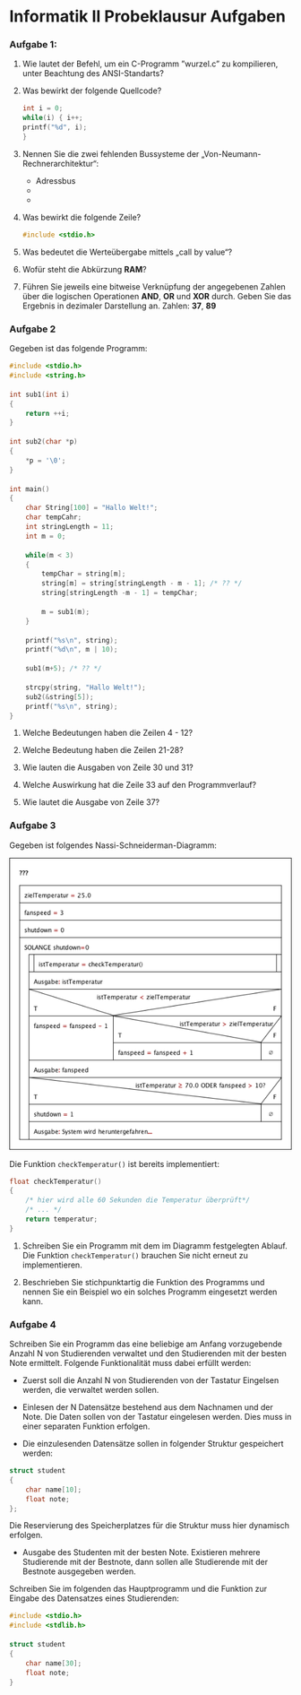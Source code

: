 # Informatik II Probeklausur Aufgaben
### Aufgabe 1:
1. Wie lautet der Befehl, um ein C-Programm ”wurzel.c” zu kompilieren, unter Beachtung des ANSI-Standarts?

2. Was bewirkt der folgende Quellcode?

	``` c
	int i = 0;
	while(i) { i++;
	printf("%d", i);
	}
	```
3. Nennen Sie die zwei fehlenden Bussysteme der „Von-Neumann-Rechnerarchitektur“:
	* Adressbus
	*  
	* 
4. Was bewirkt die folgende Zeile?

	``` c
	#include <stdio.h>
	```
5. Was bedeutet die Werteübergabe mittels „call by value“?
6. Wofür steht die Abkürzung **RAM**?
7. Führen Sie jeweils eine bitweise Verknüpfung der angegebenen Zahlen über die logischen Operationen **AND**, **OR** und **XOR** durch. Geben Sie das Ergebnis in dezimaler Darstellung an.
Zahlen: **37**, **89**

### Aufgabe 2
Gegeben ist das folgende Programm:

``` c
#include <stdio.h>
#include <string.h>

int sub1(int i) 
{
	return ++i;
}

int sub2(char *p)
{
	*p = '\0';
}

int main()
{
	char String[100] = "Hallo Welt!";
	char tempCahr;
	int stringLength = 11;
	int m = 0;

	while(m < 3)
	{
		tempChar = string[m];
		string[m] = string[stringLength - m - 1]; /* ?? */
		string[stringLength -m - 1] = tempChar;

		m = sub1(m);
	}

	printf("%s\n", string);
	printf("%d\n", m | 10);

	sub1(m+5); /* ?? */

	strcpy(string, "Hallo Welt!");
	sub2(&string[5]);
	printf("%s\n", string);
}
```

1. Welche Bedeutungen haben die Zeilen 4 - 12?

2. Welche Bedeutung haben die Zeilen 21-28?

3. Wie lauten die Ausgaben von Zeile 30 und 31?

4. Welche Auswirkung hat die Zeile 33 auf den Programmverlauf?

5. Wie lautet die Ausgabe von Zeile 37?


### Aufgabe 3

Gegeben ist folgendes Nassi-Schneiderman-Diagramm:

![](https://github.com/KuhlTime/Informatik-Probeklausur/blob/master/assets/Aufgabe3.png?raw=true)

Die Funktion `checkTemperatur()` ist bereits implementiert:

``` c
float checkTemperatur()
{
	/* hier wird alle 60 Sekunden die Temperatur überprüft*/
	/* ... */
	return temperatur;
}
```

1. Schreiben Sie ein Programm mit dem im Diagramm festgelegten Ablauf. Die Funktion `checkTemperatur()` brauchen Sie nicht erneut zu implementieren.

2. Beschrieben Sie stichpunktartig die Funktion des Programms und nennen Sie ein Beispiel wo ein solches Programm eingesetzt werden kann.


### Aufgabe 4

Schreiben Sie ein Programm das eine beliebige am Anfang vorzugebende Anzahl N von Studierenden verwaltet und den Studierenden mit der besten Note ermittelt. Folgende Funktionalität muss dabei erfüllt werden:

* Zuerst soll die Anzahl N von Studierenden von der Tastatur Eingelsen werden, die verwaltet werden sollen.

* Einlesen der N Datensätze bestehend aus dem Nachnamen und der Note. Die Daten sollen von der Tastatur eingelesen werden. Dies muss in einer separaten Funktion erfolgen.

* Die einzulesenden Datensätze sollen in folgender Struktur gespeichert werden:

``` c
struct student
{
	char name[10];
	float note;
};
```
Die Reservierung des Speicherplatzes für die Struktur muss hier dynamisch erfolgen.

* Ausgabe des Studenten mit der besten Note. Existieren mehrere Studierende mit der Bestnote, dann sollen alle Studierende mit der Bestnote ausgegeben werden.

Schreiben Sie im folgenden das Hauptprogramm und die Funktion zur Eingabe des Datensatzes eines Studierenden:

``` c
#include <stdio.h>
#include <stdlib.h>

struct student
{
	char name[30];
	float note;
}
``` 
